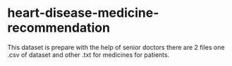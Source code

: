 # heart-disease-medicine-recommendation
This dataset is prepare with the help of senior doctors 
there are 2 files one .csv of dataset and other .txt for medicines for patients.
